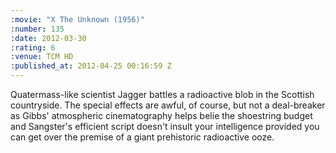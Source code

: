 ```yaml
---
:movie: "X The Unknown (1956)"
:number: 135
:date: 2012-03-30
:rating: 6
:venue: TCM HD
:published_at: 2012-04-25 00:16:59 Z
---
```

Quatermass-like scientist Jagger battles a radioactive blob in the Scottish countryside. The special effects are awful, of course, but not a deal-breaker as Gibbs' atmospheric cinematography helps belie the shoestring budget and Sangster's efficient script doesn't insult your intelligence provided you can get over the premise of a giant prehistoric radioactive ooze.